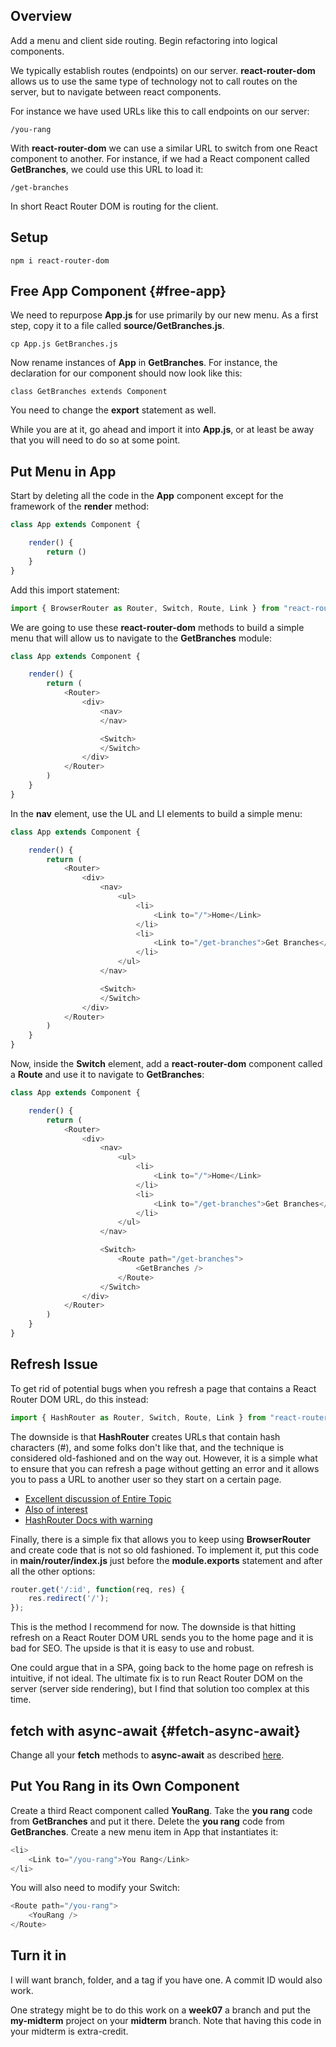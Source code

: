 ## Overview

Add a menu and client side routing. Begin refactoring into logical components.

We typically establish routes (endpoints) on our server. **react-router-dom** allows us to use the same type of technology not to call routes on the server, but to navigate between react components.

For instance we have used URLs like this to call endpoints on our server:

    /you-rang

With **react-router-dom** we can use a similar URL to switch from one React component to another. For instance, if we had a React component called **GetBranches**, we could use this URL to load it:

    /get-branches

In short React Router DOM is routing for the client.

## Setup

    npm i react-router-dom

## Free App Component {#free-app}

We need to repurpose **App.js** for use primarily by our new menu. As a first step, copy it to a file called **source/GetBranches.js**.

    cp App.js GetBranches.js

Now rename instances of **App** in **GetBranches**. For instance, the declaration for our component should now look like this:

    class GetBranches extends Component

You need to change the **export** statement as well.

While you are at it, go ahead and import it into **App.js**, or at least be away that you will need to do so at some point.

## Put Menu in App

Start by deleting all the code in the **App** component except for the framework of the **render** method:

```javascript
class App extends Component {

    render() {
        return ()
    }
}
```

Add this import statement:

```javascript
import { BrowserRouter as Router, Switch, Route, Link } from "react-router-dom";
```

We are going to use these **react-router-dom** methods to build a simple menu that will allow us to navigate to the **GetBranches** module:

```javascript
class App extends Component {

    render() {
        return (
            <Router>
                <div>
                    <nav>
                    </nav>

                    <Switch>
                    </Switch>
                </div>
            </Router>
        )
    }
}
```

In the **nav** element, use the UL and LI elements to build a simple menu:

```javascript
class App extends Component {

    render() {
        return (
            <Router>
                <div>
                    <nav>
                        <ul>
                            <li>
                                <Link to="/">Home</Link>
                            </li>
                            <li>
                                <Link to="/get-branches">Get Branches</Link>
                            </li>
                        </ul>
                    </nav>

                    <Switch>
                    </Switch>
                </div>
            </Router>
        )
    }
}
```

Now, inside the **Switch** element, add a **react-router-dom** component called a **Route** and use it to navigate to **GetBranches**:

```javascript
class App extends Component {

    render() {
        return (
            <Router>
                <div>
                    <nav>
                        <ul>
                            <li>
                                <Link to="/">Home</Link>
                            </li>
                            <li>
                                <Link to="/get-branches">Get Branches</Link>
                            </li>
                        </ul>
                    </nav>

                    <Switch>
                        <Route path="/get-branches">
                            <GetBranches />
                        </Route>
                    </Switch>
                </div>
            </Router>
        )
    }
}
```

## Refresh Issue

To get rid of potential bugs when you refresh a page that contains a React Router DOM URL, do this instead:

```javascript
import { HashRouter as Router, Switch, Route, Link } from "react-router-dom";
```

The downside is that **HashRouter** creates URLs that contain hash characters (#), and some folks don't like that, and the technique is considered old-fashioned and on the way out. However, it is a simple what to ensure that you can refresh a page without getting an error and it allows you to pass a URL to another user so they start on a certain page.

- [Excellent discussion of Entire Topic](https://stackoverflow.com/a/36623117/253576)
- [Also of interest](https://stackoverflow.com/a/43470639/253576)
- [HashRouter Docs with warning](https://github.com/ReactTraining/react-router/blob/master/packages/react-router-dom/docs/api/HashRouter.md)

Finally, there is a simple fix that allows you to keep using **BrowserRouter** and create code that is not so old fashioned. To implement it, put this code in **main/router/index.js** just before the **module.exports** statement and after all the other options:

```javascript
router.get('/:id', function(req, res) {
    res.redirect('/');
});
```

This is the method I recommend for now. The downside is that hitting refresh on a React Router DOM URL sends you to the home page and it is bad for SEO. The upside is that it is easy to use and robust.

One could argue that in a SPA, going back to the home page on refresh is intuitive, if not ideal. The ultimate fix is to run React Router DOM on the server (server side rendering), but I find that solution too complex at this time.

## fetch with async-await {#fetch-async-await}

Change all your **fetch** methods to **async-await** as described [here][mdaa].

## Put You Rang in its Own Component

Create a third React component called **YouRang**. Take the **you rang** code from **GetBranches** and put it there. Delete the **you rang** code from **GetBranches**. Create a new menu item in App that instantiates it:

```JavaScript
<li>
    <Link to="/you-rang">You Rang</Link>
</li>
```

You will also need to modify your Switch:

```javascript
<Route path="/you-rang">
    <YouRang />
</Route>
```

## Turn it in

I will want branch, folder, and a tag if you have one. A commit ID would also work.

One strategy might be to do this work on a **week07** a branch and put the **my-midterm** project on your **midterm** branch. Note that having this code in your midterm is extra-credit.

[mdaa]: https://www.elvenware.com/teach/assignments/midterm-final/Isit320Midterm2019.html#fetchawait
